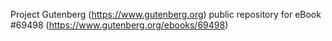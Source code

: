 Project Gutenberg (https://www.gutenberg.org) public repository for
eBook #69498 (https://www.gutenberg.org/ebooks/69498)
